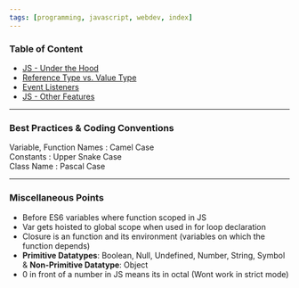 ```yaml
---
tags: [programming, javascript, webdev, index]
---
```


### Table of Content

* [JS - Under the Hood](JS%20-%20Under%20the%20Hood.md)
* [Reference Type vs. Value Type](../../Software%20Concepts/Reference%20Type%20vs.%20Value%20Type.md)
* [Event Listeners](Event%20Listeners.md)
* [JS - Other Features](JS%20-%20Other%20Features.md)

---

### Best Practices & Coding Conventions

Variable, Function Names : Camel Case  
Constants : Upper Snake Case  
Class Name : Pascal Case

---

### Miscellaneous Points

* Before ES6 variables where function scoped in JS
* Var gets hoisted to global scope when used in for loop declaration
* Closure is an function and its environment (variables on which the function depends)
* **Primitive Datatypes**: Boolean, Null, Undefined, Number, String, Symbol & **Non-Primitive Datatype**: Object
* 0 in front of a number in JS means its in octal (Wont work in strict mode)
